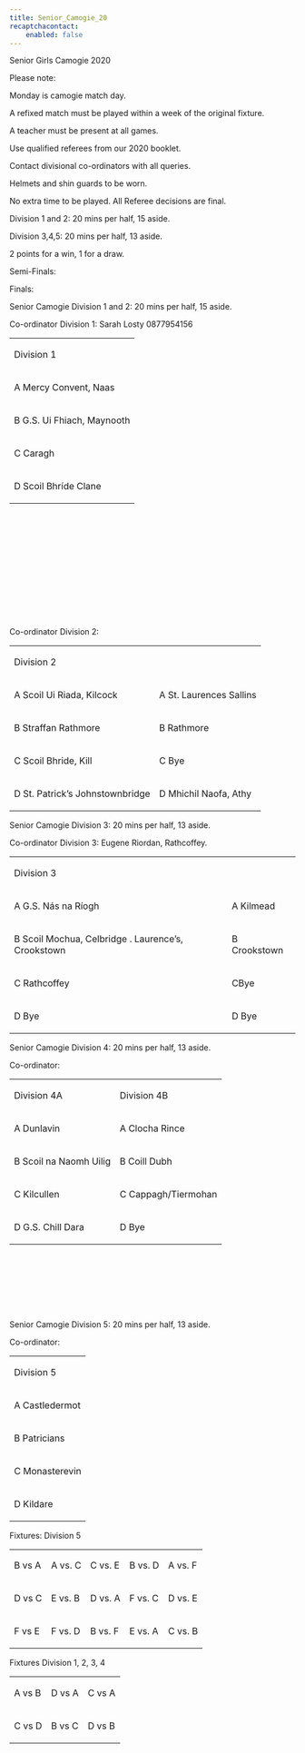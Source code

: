 ```yaml
---
title: Senior_Camogie_20
recaptchacontact:
    enabled: false
---
```


<p>Senior Girls Camogie 2020&nbsp;</p>
<p>Please note:&nbsp;</p>
<p>Monday is camogie match day.</p>
<p>A refixed match must be played within a week of the original fixture.</p>
<p>A teacher must be present at all games.</p>
<p>Use qualified referees from our 2020 booklet.</p>
<p>Contact divisional co-ordinators with all queries.</p>
<p>Helmets and shin guards to be worn.</p>
<p>No extra time to be played. All Referee decisions are final.</p>
<p>Division 1 and 2: 20 mins per half, 15 aside.</p>
<p>Division 3,4,5: 20 mins per half, 13 aside.</p>
<p>2 points for a win, 1 for a draw.</p>
<p>Semi-Finals:&nbsp;</p>
<p>Finals:&nbsp;</p>
<p>Senior Camogie Division 1 and 2: 20 mins per half, 15 aside.&nbsp;</p>
<p>Co-ordinator Division 1: Sarah Losty 0877954156</p>
<table>
<tbody>
<tr>
<td>
<p>Division 1</p>
</td>
</tr>
<tr>
<td>
<p>A Mercy Convent, Naas</p>
</td>
</tr>
<tr>
<td>
<p>B G.S. Ui Fhiach, Maynooth</p>
</td>
</tr>
<tr>
<td>
<p>C Caragh</p>
</td>
</tr>
<tr>
<td>
<p>D Scoil Bhr&iacute;de Clane</p>
</td>
</tr>
</tbody>
</table>
<p><br /><br /><br /><br /><br /><br /><br /><br /><br /><br /><br /></p>
<p>Co-ordinator Division 2:&nbsp;</p>
<table>
<tbody>
<tr>
<td>
<p>Division 2</p>
</td>
</tr>
<tr>
<td>
<p>A Scoil Ui Riada, Kilcock </p>
</td>
<td>
<p>A St. Laurences Sallins</p>
</td>
</tr>
<tr>
<td>
<p>B Straffan Rathmore</p>
</td>
<td>
<p>B Rathmore</p>
</td>
</tr>
<tr>
<td>
<p>C Scoil Bhride, Kill </p>
</td>
<td>
<p>C Bye</p>
</td>
</tr>
<tr>
<td>
<p>D St. Patrick&rsquo;s Johnstownbridge </p>
</td>
<td>
<p>D Mhichil Naofa, Athy</p>
</td>
</tr>
</tbody>
</table>
<p>Senior Camogie Division 3: 20 mins per half, 13 aside.&nbsp;</p>
<p>Co-ordinator Division 3: Eugene Riordan, Rathcoffey.&nbsp;</p>
<table>
<tbody>
<tr>
<td>
<p>Division 3</p>
</td>
</tr>
<tr>
<td>
<p>A G.S. N&aacute;s na R&iacute;ogh </p>
</td>
<td>
<p>A Kilmead</p>
</td>
</tr>
<tr>
<td>
<p>B Scoil Mochua, Celbridge . Laurence&rsquo;s, Crookstown</p>
</td>
<td>
<p>B Crookstown</p>
</td>
</tr>
<tr>
<td>
<p>C Rathcoffey </p>
</td>
<td>
<p>CBye</p>
</td>
</tr>
<tr>
<td>
<p>D Bye </p>
</td>
<td>
<p>D Bye</p>
</td>
</tr>
<tr>
</tr>
<tr>
</tr>
</tbody>
</table>
<p>Senior Camogie Division 4: 20 mins per half, 13 aside.&nbsp;</p>
<p>Co-ordinator:&nbsp;</p>
<table>
<tbody>
<tr>
<td>
<p>Division 4A</p>
</td>
<td>
<p>Division 4B</p>
</td>
</tr>
<tr>
<td>
<p>A Dunlavin</p>
</td>
<td>
<p>A Clocha Rince</p>
</td>
</tr>
<tr>
<td>
<p>B Scoil na Naomh Uilig</p>
</td>
<td>
<p>B Coill Dubh</p>
</td>
</tr>
<tr>
<td>
<p>C Kilcullen</p>
</td>
<td>
<p>C Cappagh/Tiermohan</p>
</td>
</tr>
<tr>
<td>
<p>D G.S. Chill Dara</p>
</td>
<td>
<p>D Bye</p>
</td>
</tr>
</tbody>
</table>
<p><br /><br /><br /><br /><br /><br /></p>
<p>Senior Camogie Division 5: 20 mins per half, 13 aside.&nbsp;</p>
<p>Co-ordinator:&nbsp;</p>
<table>
<tbody>
<tr>
<td>
<p>Division 5</p>
</td>
</tr>
<tr>
<td>
<p>A Castledermot</p>
</td>
</tr>
<tr>
<td>
<p>B Patricians</p>
</td>
</tr>
<tr>
<td>
<p>C Monasterevin</p>
</td>
</tr>
<tr>
<td>
<p>D Kildare</p>
</td>
</tr>
</tbody>
</table>
<p>Fixtures: Division 5</p>
<table>
<tbody>
<tr>
</tr>
<tr>
<td>
<p>B vs A</p>
</td>
<td>
<p>A vs. C</p>
</td>
<td>
<p>C vs. E</p>
</td>
<td>
<p>B vs. D</p>
</td>
<td>
<p>A vs. F</p>
</td>
</tr>
<tr>
<td>
<p>D vs C</p>
</td>
<td>
<p>E vs. B</p>
</td>
<td>
<p>D vs. A</p>
</td>
<td>
<p>F vs. C</p>
</td>
<td>
<p>D vs. E</p>
</td>
</tr>
<tr>
<td>
<p>F vs E</p>
</td>
<td>
<p>F vs. D</p>
</td>
<td>
<p>B vs. F</p>
</td>
<td>
<p>E vs. A</p>
</td>
<td>
<p>C vs. B</p>
</td>
</tr>
</tbody>
</table>
<p>Fixtures Division 1, 2, 3, 4</p>
<table>
<tbody>
<tr>
</tr>
<tr>
<td>
<p> A vs B</p>
</td>
<td>
<p>D vs A</p>
</td>
<td>
<p>C vs A</p>
</td>
</tr>
<tr>
<td>
<p> C vs D</p>
</td>
<td>
<p>B vs C</p>
</td>
<td>
<p>D vs B</p>
</td>
</tr>
</tbody>
</table>
<p><br /><br /></p>